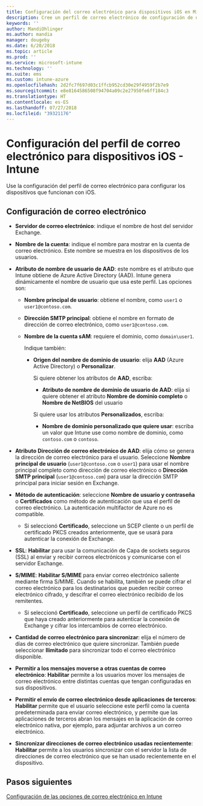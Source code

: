 ```yaml
---
title: Configuración del correo electrónico para dispositivos iOS en Microsoft Intune - Azure | Microsoft Docs
description: Cree un perfil de correo electrónico de configuración de dispositivos que use servidores de Exchange y recupere los atributos de Azure Active Directory. También puede habilitar SSL, autenticar a los usuarios con certificados o con el nombre de usuario y contraseña, y sincronizar el correo electrónico en dispositivos iOS con Microsoft Intune.
keywords: ''
author: MandiOhlinger
ms.author: mandia
manager: dougeby
ms.date: 6/20/2018
ms.topic: article
ms.prod: ''
ms.service: microsoft-intune
ms.technology: ''
ms.suite: ems
ms.custom: intune-azure
ms.openlocfilehash: 2d2fc7f697d03c1ffcb952cd30e29f4959f2b7e9
ms.sourcegitcommit: e8e8164586508f94704a09c2e27950fe6ff184c3
ms.translationtype: HT
ms.contentlocale: es-ES
ms.lasthandoff: 07/27/2018
ms.locfileid: "39321176"
---
```

# <a name="email-profile-settings-for-ios-devices---intune"></a>Configuración del perfil de correo electrónico para dispositivos iOS - Intune

Use la configuración del perfil de correo electrónico para configurar los dispositivos que funcionan con iOS.

## <a name="email-settings"></a>Configuración de correo electrónico

- **Servidor de correo electrónico**: indique el nombre de host del servidor Exchange.
- **Nombre de la cuenta**: indique el nombre para mostrar en la cuenta de correo electrónico. Este nombre se muestra en los dispositivos de los usuarios.
- **Atributo de nombre de usuario de AAD**: este nombre es el atributo que Intune obtiene de Azure Active Directory (AAD). Intune genera dinámicamente el nombre de usuario que usa este perfil. Las opciones son:
  - **Nombre principal de usuario**: obtiene el nombre, como `user1` o `user1@contoso.com`.
  - **Dirección SMTP principal**: obtiene el nombre en formato de dirección de correo electrónico, como `user1@contoso.com`.
  - **Nombre de la cuenta sAM**: requiere el dominio, como `domain\user1`.

    Indique también:  
    - **Origen del nombre de dominio de usuario**: elija **AAD** (Azure Active Directory) o **Personalizar**.

      Si quiere obtener los atributos de **AAD**, escriba:
      - **Atributo de nombre de dominio de usuario de AAD**: elija si quiere obtener el atributo **Nombre de dominio completo** o **Nombre de NetBIOS** del usuario

      Si quiere usar los atributos **Personalizados**, escriba:
      - **Nombre de dominio personalizado que quiere usar**: escriba un valor que Intune use como nombre de dominio, como `contoso.com` o `contoso`.

- **Atributo Dirección de correo electrónico de AAD**: elija cómo se genera la dirección de correo electrónico para el usuario. Seleccione **Nombre principal de usuario** (`user1@contoso.com` o `user1`) para usar el nombre principal completo como dirección de correo electrónico o **Dirección SMTP principal** (`user1@contoso.com`) para usar la dirección SMTP principal para iniciar sesión en Exchange.
- **Método de autenticación**: seleccione **Nombre de usuario y contraseña** o **Certificados** como método de autenticación que usa el perfil de correo electrónico. La autenticación multifactor de Azure no es compatible.
  - Si seleccionó **Certificado**, seleccione un SCEP cliente o un perfil de certificado PKCS creados anteriormente, que se usará para autenticar la conexión de Exchange.
- **SSL**: **Habilitar** para usar la comunicación de Capa de sockets seguros (SSL) al enviar y recibir correos electrónicos y comunicarse con el servidor Exchange.
- **S/MIME**: **Habilitar S/MIME** para enviar correo electrónico saliente mediante firma S/MIME. Cuando se habilita, también se puede cifrar el correo electrónico para los destinatarios que pueden recibir correo electrónico cifrado, y descifrar el correo electrónico recibido de los remitentes.
  - Si seleccionó **Certificado**, seleccione un perfil de certificado PKCS que haya creado anteriormente para autenticar la conexión de Exchange y cifrar los intercambios de correo electrónico.
- **Cantidad de correo electrónico para sincronizar**: elija el número de días de correo electrónico que quiere sincronizar. También puede seleccionar **Ilimitado** para sincronizar todo el correo electrónico disponible.
- **Permitir a los mensajes moverse a otras cuentas de correo electrónico**: **Habilitar** permite a los usuarios mover los mensajes de correo electrónico entre distintas cuentas que tengan configuradas en sus dispositivos.
- **Permitir el envío de correo electrónico desde aplicaciones de terceros**: **Habilitar** permite que el usuario seleccione este perfil como la cuenta predeterminada para enviar correo electrónico, y permite que las aplicaciones de terceros abran los mensajes en la aplicación de correo electrónico nativa, por ejemplo, para adjuntar archivos a un correo electrónico.
- **Sincronizar direcciones de correo electrónico usadas recientemente**: **Habilitar** permite a los usuarios sincronizar con el servidor la lista de direcciones de correo electrónico que se han usado recientemente en el dispositivo.

## <a name="next-steps"></a>Pasos siguientes
[Configuración de las opciones de correo electrónico en Intune](email-settings-configure.md)

